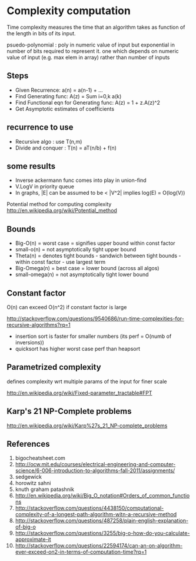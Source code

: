 
# Complexity computation

Time complexity measures the time that an algorithm takes as function of the length in bits of its input. 

psuedo-polynomial : poly in numeric value of input but exponential in number of bits required to represent it.  one which depends on numeric value of input (e.g. max elem in array) rather than number of inputs

## Steps

* Given Recurrence: a(n) = a(n-1) + ...
* Find Generating func: A(z) = Sum i=0,k a(k)
* Find Functional eqn for Generating func:  A(z) = 1 + z.A(z)^2
* Get Asymptotic estimates of coefficients

## recurrence to use
* Recursive algo : use T(n,m)
* Divide and conquer : T(n) = aT(n/b) + f(n)

## some results
* Inverse ackermann func comes into play in union-find 
* V.LogV in priority queue
* In graphs, |E| can be assumed to be < |V^2| implies log(E) = O(log(V))

Potential method for computing complexity
http://en.wikipedia.org/wiki/Potential_method

## Bounds

* Big-O(n) = worst case = signifies upper bound within const factor 
* small-o(n) = not asymptotically tight upper bound
* Theta(n) = denotes tight bounds - sandwich between tight bounds - within const factor - use largest term
* Big-Omega(n) = best case = lower bound (across all algos)
* small-omega(n) = not asymptotically tight lower bound

## Constant factor

O(n) can exceed O(n^2) if constant factor is large

http://stackoverflow.com/questions/9540686/run-time-complexities-for-recursive-algorithms?rq=1
* insertion sort is faster for smaller numbers (its perf = O(numb of inversions))
* quicksort has higher worst case perf than heapsort

## Parametrized complexity

defines complexity wrt multiple params of the input for finer scale

http://en.wikipedia.org/wiki/Fixed-parameter_tractable#FPT

## Karp's 21 NP-Complete problems

http://en.wikipedia.org/wiki/Karp%27s_21_NP-complete_problems


## References
1. bigocheatsheet.com
2. http://ocw.mit.edu/courses/electrical-engineering-and-computer-science/6-006-introduction-to-algorithms-fall-2011/assignments/
3.  sedgewick
4. horowitz sahni
5. knuth graham patashnik
6. http://en.wikipedia.org/wiki/Big_O_notation#Orders_of_common_functions
7. http://stackoverflow.com/questions/4438150/computational-complexity-of-a-longest-path-algorithm-witn-a-recursive-method
8. http://stackoverflow.com/questions/487258/plain-english-explanation-of-big-o
9. http://stackoverflow.com/questions/3255/big-o-how-do-you-calculate-approximate-it
10. http://stackoverflow.com/questions/22594174/can-an-on-algorithm-ever-exceed-on2-in-terms-of-computation-time?rq=1


